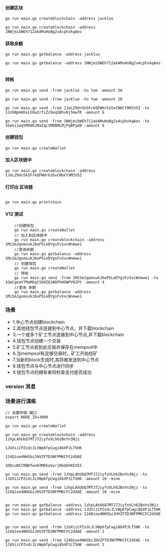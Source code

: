 

#### 创建区块
```shell
go run main.go createblockchain -address jackluo

go run main.go createblockchain -address 1NWjmibWEh712akAMuHoBg2vAcphvkqAes
```
#### 获取余额
```shell
go run main.go getbalance -address jackluo

go run main.go getbalance -address 1NWjmibWEh712akAMuHoBg2vAcphvkqAes


```
#### 转帐
```shell
go run main.go send -from jackluo -to tom -amount 30

go run main.go send -from jackluo -to tom -amount 10

go run main.go send -from 1JeLZ9dn5k5FrkQFWHrk2GvCNbCY9M2VSZ -to 1JcENpkKKxLhVw2rfiZz9aqSBhv8j5mw7R -amount 6

go run main.go send -from 1NWjmibWEh712akAMuHoBg2vAcphvkqAes -to 1GekiJaqVM98KJMaZqcVMDBMLMjPqBPyd8 -amount 6
```

#### 创建钱包
```shell 
go run main.go createWallet

```
#### 加入区块链中
```shell
go run main.go createblockchain -address 1JeLZ9dn5k5FrkQFWHrk2GvCNbCY9M2VSZ

```

#### 打印出 区块链
```shell

go run main.go printchain

```

#### V12 测试
```shell
    //创建钱包
    go run main.go createWallet
    // 加入到区块链中
    go run main.go createblockchain -address 1MiSmJgomsukJ6oPSLeDYgsFvSxcWnmwe1
    //查询余额
    go run main.go getbalance -address 1MiSmJgomsukJ6oPSLeDYgsFvSxcWnmwe1
    // 创建钱包
    go run main.go createWallet
    // 转帐
    go run main.go send -from 1MiSmJgomsukJ6oPSLeDYgsFvSxcWnmwe1 -to 1GmCgeaY7MaMGqCSb9ZQJARPkHGWPV81Pt -amount 4
    //查询 余额
    go run main.go getbalance -address 1MiSmJgomsukJ6oPSLeDYgsFvSxcWnmwe1
```

### 场景
- 1.中心节点创建blockchain
- 2.其他钱包节点连接到中心节点，并下载blockchain
- 3.一个或多个矿工节点连接到中心节点,并下载blockchain
- 4.钱包节点创建一个交易
- 5.矿工节点收到此交易并保存在mempool中
- 6.当mempool有足够交易时，矿工开始挖矿
- 7.当新的block生成时,其将被发送到中心节点
- 8.钱包节点与中心节点进行同步
- 9.钱包节点的拥有者将检查支付是否成功

### version 消息


### 场景进行演练
```shell
// 设置终端 端口
export NODE_ID=3000

go run main.go createWallet

go run main.go createblockchain -address 1zhpLAhUbQ7MTJ72iyfoVLh62BnYn3Njz

1JUXiiCPZsdcJLVWp6fpCwgi8bXPJLT5HK

124Qioe4NHSbzJHVZFTD3NFPMKCFC2dXAE

1DQcuNCCRBDfwxH3MDkoGyrjNkUbhKEXSS

go run main.go send -from 1zhpLAhUbQ7MTJ72iyfoVLh62BnYn3Njz -to 1JUXiiCPZsdcJLVWp6fpCwgi8bXPJLT5HK -amount 10 -mine

go run main.go send -from 1zhpLAhUbQ7MTJ72iyfoVLh62BnYn3Njz -to 124Qioe4NHSbzJHVZFTD3NFPMKCFC2dXAE -amount 10 -mine


go run main.go getbalance -address 1zhpLAhUbQ7MTJ72iyfoVLh62BnYn3Njz
go run main.go getbalance -address 1JUXiiCPZsdcJLVWp6fpCwgi8bXPJLT5HK
go run main.go getbalance -address 124Qioe4NHSbzJHVZFTD3NFPMKCFC2dXAE


go run main.go send -from 1JUXiiCPZsdcJLVWp6fpCwgi8bXPJLT5HK -to 124Qioe4NHSbzJHVZFTD3NFPMKCFC2dXAE -amount 1

go run main.go send -from 124Qioe4NHSbzJHVZFTD3NFPMKCFC2dXAE -to 1JUXiiCPZsdcJLVWp6fpCwgi8bXPJLT5HK -amount 1



```